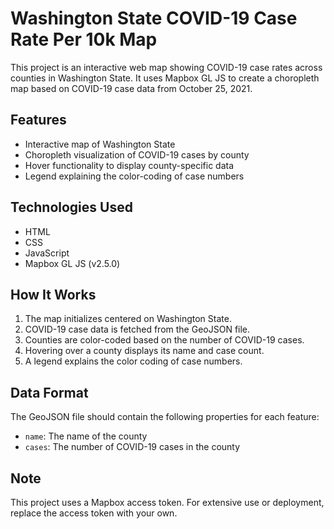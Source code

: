 # Washington State COVID-19 Case Rate Per 10k Map

This project is an interactive web map showing COVID-19 case rates across counties in Washington State. It uses Mapbox GL JS to create a choropleth map based on COVID-19 case data from October 25, 2021.

## Features

- Interactive map of Washington State
- Choropleth visualization of COVID-19 cases by county
- Hover functionality to display county-specific data
- Legend explaining the color-coding of case numbers

## Technologies Used

- HTML
- CSS
- JavaScript
- Mapbox GL JS (v2.5.0)

## How It Works

1. The map initializes centered on Washington State.
2. COVID-19 case data is fetched from the GeoJSON file.
3. Counties are color-coded based on the number of COVID-19 cases.
4. Hovering over a county displays its name and case count.
5. A legend explains the color coding of case numbers.

## Data Format

The GeoJSON file should contain the following properties for each feature:
- `name`: The name of the county
- `cases`: The number of COVID-19 cases in the county

## Note

This project uses a Mapbox access token. For extensive use or deployment, replace the access token with your own.